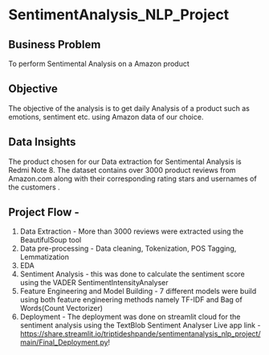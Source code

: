 # SentimentAnalysis_NLP_Project
## Business Problem
To perform Sentimental Analysis on a Amazon product 

## Objective 
The objective of the analysis is to get daily Analysis of a product such as emotions, sentiment etc. using Amazon data of our choice. 

## Data Insights 
The product chosen for our Data extraction for Sentimental Analysis is Redmi Note 8. The dataset contains over 3000 product reviews from Amazon.com along with their corresponding rating stars and usernames of the customers . 

## Project Flow - 
1. Data Extraction - More than 3000 reviews were extracted using the BeautifulSoup tool 
2. Data pre-processing - Data cleaning, Tokenization, POS Tagging, Lemmatization
3. EDA 
4. Sentiment Analysis - this was done to calculate the sentiment score using the VADER SentimentIntensityAnalyser
5. Feature Engineering and Model Building - 7 different models were build using both feature engineering methods namely TF-IDF and Bag of Words(Count Vectorizer)
6. Deployment - The deployment was done on streamlit cloud for the sentiment analysis using the TextBlob Sentiment Analyser
Live app link - https://share.streamlit.io/triptideshpande/sentimentanalysis_nlp_project/main/Final_Deployment.py!




